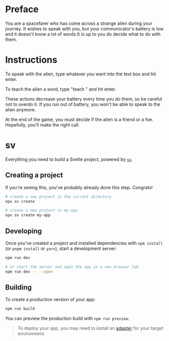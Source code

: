 # Preface
You are a spacefarer who has come across a strange alien during your journey. 
It wishes to speak with you, but your communicator's battery is low and
it doesn't know a lot of words.It is up to you do decide what to do with them.

# Instructions
To speak with the alien, type whatever you want into the text box and hit enter.

To teach the alien a word, type "teach <word>" and hit enter.

These actions decrease your battery every time you do them, so be careful not to overdo it.
If you run out of battery, you won't be able to speak to the alien anymore.

At the end of the game, you must decide if the alien is a friend or a foe.
Hopefully, you'll make the right call.

# sv

Everything you need to build a Svelte project, powered by [`sv`](https://github.com/sveltejs/cli).

## Creating a project

If you're seeing this, you've probably already done this step. Congrats!

```bash
# create a new project in the current directory
npx sv create

# create a new project in my-app
npx sv create my-app
```

## Developing

Once you've created a project and installed dependencies with `npm install` (or `pnpm install` or `yarn`), start a development server:

```bash
npm run dev

# or start the server and open the app in a new browser tab
npm run dev -- --open
```

## Building

To create a production version of your app:

```bash
npm run build
```

You can preview the production build with `npm run preview`.

> To deploy your app, you may need to install an [adapter](https://svelte.dev/docs/kit/adapters) for your target environment.
